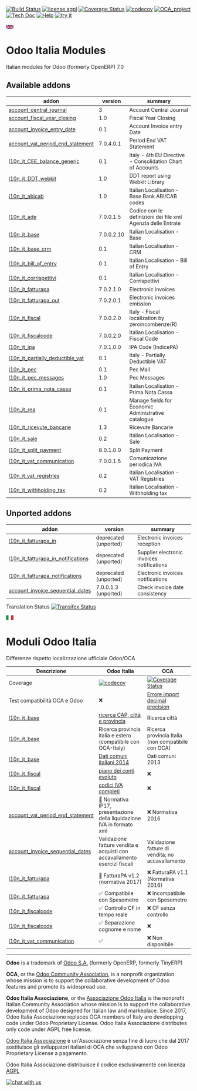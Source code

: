 [![Build Status](https://travis-ci.org/Odoo-Italia-Associazione/l10n-italy.svg?branch=7.0)](https://travis-ci.org/Odoo-Italia-Associazione/l10n-italy)
[![license agpl](https://img.shields.io/badge/licence-AGPL--3-blue.svg)](http://www.gnu.org/licenses/agpl-3.0.html)
[![Coverage Status](https://coveralls.io/repos/github/Odoo-Italia-Associazione/l10n-italy/badge.svg?branch=7.0)](https://coveralls.io/github/Odoo-Italia-Associazione/l10n-italy?branch=7.0)
[![codecov](https://codecov.io/gh/Odoo-Italia-Associazione/l10n-italy/branch/7.0/graph/badge.svg)](https://codecov.io/gh/Odoo-Italia-Associazione/l10n-italy/branch/7.0)
[![OCA_project](http://www.zeroincombenze.it/wp-content/uploads/ci-ct/prd/button-oca-7.svg)](https://github.com/OCA/l10n-italy/tree/7.0)
[![Tech Doc](http://www.zeroincombenze.it/wp-content/uploads/ci-ct/prd/button-docs-7.svg)](http://wiki.zeroincombenze.org/en/Odoo/7.0/dev)
[![Help](http://www.zeroincombenze.it/wp-content/uploads/ci-ct/prd/button-help-7.svg)](http://wiki.zeroincombenze.org/en/Odoo/7.0/man/FI)
[![try it](http://www.zeroincombenze.it/wp-content/uploads/ci-ct/prd/button-try-it-7.svg)](http://erp7.zeroincombenze.it)


[![en](https://github.com/zeroincombenze/grymb/blob/master/flags/en_US.png)](https://www.facebook.com/groups/openerp.italia/)

Odoo Italia Modules
===================

Italian modules for Odoo (formerly OpenERP) 7.0


[//]: # (addons)


Available addons
----------------
addon | version | summary
--- | --- | ---
[account_central_journal](account_central_journal/) | 3 | Account Central Journal
[account_fiscal_year_closing](account_fiscal_year_closing/) | 1.0 | Fiscal Year Closing
[account_invoice_entry_date](account_invoice_entry_date/) | 0.1 | Account Invoice entry Date
[account_vat_period_end_statement](account_vat_period_end_statement/) | 7.0.4.0.1 | Period End VAT Statement
[l10n_it_CEE_balance_generic](l10n_it_CEE_balance_generic/) | 0.1 | Italy - 4th EU Directive - Consolidation Chart of Accounts
[l10n_it_DDT_webkit](l10n_it_DDT_webkit/) | 1.0 | DDT report using Webkit Library
[l10n_it_abicab](l10n_it_abicab/) | 1.0 | Italian Localisation - Base Bank ABI/CAB codes
[l10n_it_ade](l10n_it_ade/) | 7.0.0.1.5 | Codice con le definizioni dei file xml Agenzia delle Entrate
[l10n_it_base](l10n_it_base/) | 7.0.0.2.10 | Italian Localisation - Base
[l10n_it_base_crm](l10n_it_base_crm/) | 0.1 | Italian Localisation - CRM
[l10n_it_bill_of_entry](l10n_it_bill_of_entry/) | 0.1 | Italian Localisation - Bill of Entry
[l10n_it_corrispettivi](l10n_it_corrispettivi/) | 0.1 | Italian Localisation - Corrispettivi
[l10n_it_fatturapa](l10n_it_fatturapa/) | 7.0.2.1.0 | Electronic invoices
[l10n_it_fatturapa_out](l10n_it_fatturapa_out/) | 7.0.2.0.1 | Electronic invoices emission
[l10n_it_fiscal](l10n_it_fiscal/) | 7.0.0.2.0 | Italy - Fiscal localization by zeroincombenze(R)
[l10n_it_fiscalcode](l10n_it_fiscalcode/) | 7.0.0.2.0 | Italian Localisation - Fiscal Code
[l10n_it_ipa](l10n_it_ipa/) | 7.0.1.0.0 | IPA Code (IndicePA)
[l10n_it_partially_deductible_vat](l10n_it_partially_deductible_vat/) | 0.1 | Italy - Partially Deductible VAT
[l10n_it_pec](l10n_it_pec/) | 0.1 | Pec Mail
[l10n_it_pec_messages](l10n_it_pec_messages/) | 1.0 | Pec Messages
[l10n_it_prima_nota_cassa](l10n_it_prima_nota_cassa/) | 0.1 | Italian Localisation - Prima Nota Cassa
[l10n_it_rea](l10n_it_rea/) | 0.1 | Manage fields for Economic Administrative catalogue
[l10n_it_ricevute_bancarie](l10n_it_ricevute_bancarie/) | 1.3 | Ricevute Bancarie
[l10n_it_sale](l10n_it_sale/) | 0.2 | Italian Localisation - Sale
[l10n_it_split_payment](l10n_it_split_payment/) | 8.0.1.0.0 | Split Payment
[l10n_it_vat_communication](l10n_it_vat_communication/) | 7.0.0.1.5 | Comunicazione periodica IVA
[l10n_it_vat_registries](l10n_it_vat_registries/) | 0.2 | Italian Localisation - VAT Registries
[l10n_it_withholding_tax](l10n_it_withholding_tax/) | 0.2 | Italian Localisation - Withholding tax


Unported addons
---------------
addon | version | summary
--- | --- | ---
[l10n_it_fatturapa_in](__unported__/l10n_it_fatturapa_in/) | deprecated (unported) | Electronic invoices reception
[l10n_it_fatturapa_in_notifications](__unported__/l10n_it_fatturapa_in_notifications/) | deprecated (unported) | Supplier electronic invoices notifications
[l10n_it_fatturapa_notifications](__unported__/l10n_it_fatturapa_notifications/) | deprecated (unported) | Electronic invoices notifications
[account_invoice_sequential_dates](account_invoice_sequential_dates/) | 7.0.0.1.3 (unported) | Check invoice date consistency

[//]: # (end addons)

Translation Status
[![Transifex Status](https://www.transifex.com/projects/p/OCA-l10n-italy-7-0/chart/image_png)](https://www.transifex.com/projects/p/OCA-l10n-italy-7-0)


[![it](https://github.com/zeroincombenze/grymb/blob/master/flags/it_IT.png)](https://www.facebook.com/groups/openerp.italia/)

Moduli Odoo Italia
==================

Differenze rispetto localizzazione ufficiale Odoo/OCA

Descrizione | Odoo Italia | OCA
--- | --- | ---
Coverage |  [![codecov](https://codecov.io/gh/Odoo-Italia-Associazione/l10n-italy/branch/7.0/graph/badge.svg)](https://codecov.io/gh/Odoo-Italia-Associazione/l10n-italy/branch/7.0) | [![Coverage Status](https://coveralls.io/repos/OCA/l10n-italy/badge.svg?branch=7.0)](https://coveralls.io/r/OCA/l10n-italy?branch=7.0)
Test compatibilità OCA e Odoo | :x: | [Errore import decimal precision](https://github.com/OCA/OCB/issues/629)
[l10n_it_base](https://github.com/OCA/l10n-italy/tree/7.0/l10n_it_base) | [ricerca CAP, città e provincia](https://www.zeroincombenze.it/nuova-anagrafica-per-il-software-gestionale/) | Ricerca città
[l10n_it_base](https://github.com/OCA/l10n-italy/tree/7.0/l10n_it_base) | Ricerca provincia italia e estero (compatibile con OCA-Italy) | Ricerca provincia Italia (non compatibile con OCA)
[l10n_it_base](https://github.com/OCA/l10n-italy/tree/7.0/l10n_it_base) | [Dati comuni italiani 2014](http://www.shs-av.com/variazione-denominazione-comuni-italiani-2014/) | Dati comuni 2013
[l10n_it_fiscal](https://github.com/OCA/l10n-italy/tree/7.0/l10n_it_fiscal) | [piano dei conti evoluto](https://www.zeroincombenze.it/il-piano-dei-conti-2/) | :x:
[l10n_it_fiscal](https://github.com/OCA/l10n-italy/tree/7.0/l10n_it_fiscal) | [codici IVA completi](http://wiki.zeroincombenze.org/it/Odoo/7.0/man/codici_IVA) | :x:
[account_vat_period_end_statement](https://github.com/zeroincombenze/l10n-italy/tree/7.0/account_vat_period_end_statement) | :calendar: Normativa IP17,  presentazione della liquidazione IVA in formato xml | :x: Normativa 2016
[account_invoice_sequential_dates](https://github.com/zeroincombenze/l10n-italy/tree/7.0/account_invoice_sequential_dates) | Validazione fatture vendita e acquisti con accavallamento esercizi fiscali | Validazione fatture di vendita; no accavallamento
[l10n_it_fatturapa](l10n_it_fatturapa/)| :calendar: FatturaPA v1.2 (normativa 2017) | :x: FatturaPA v1.1 (Normativa 2016)
[l10n_it_fatturapa](l10n_it_fatturapa/)| :white_check_mark: Compatibile con Spesometro | :x: Incompatibile con Spesometro
[l10n_it_fiscalcode](l10n_it_fiscalcode/)| :white_check_mark: Controllo CF in tempo reale | :x: CF senza controllo
[l10n_it_fiscalcode](l10n_it_fiscalcode/)| :white_check_mark: Separazione cognome e nome | :x:
[l10n_it_vat_communication](l10n_it_vat_communication/) | :white_check_mark: | :x: Non disponibile

[//]: # (copyright)

----

**Odoo** is a trademark of [Odoo S.A.](https://www.odoo.com/) (formerly OpenERP, formerly TinyERP)

**OCA**, or the [Odoo Community Association](http://odoo-community.org/), is a nonprofit organization whose
mission is to support the collaborative development of Odoo features and
promote its widespread use.

**Odoo Italia Associazione**, or the [Associazione Odoo Italia](https://www.odoo-italia.org/)
is the nonprofit Italian Community Association whose mission
is to support the collaborative development of Odoo designed for Italian law and markeplace.
Since 2017, Odoo Italia Associazione replaces OCA members of Italy are developping code under Odoo Proprietary License.
Odoo Italia Associazione distributes only code under AGPL free license.

[Odoo Italia Associazione](https://www.odoo-italia.org/) è un'Associazione senza fine di lucro
che dal 2017 sostituisce gli sviluppatori italiani di OCA che sviluppano
con Odoo Proprietary License a pagamento.

Odoo Italia Associazione distribuisce il codice esclusivamente con licenza [AGPL](http://www.gnu.org/licenses/agpl-3.0.html)

[//]: # (end copyright)

[![chat with us](https://www.shs-av.com/wp-content/chat_with_us.gif)](https://tawk.to/85d4f6e06e68dd4e358797643fe5ee67540e408b)
